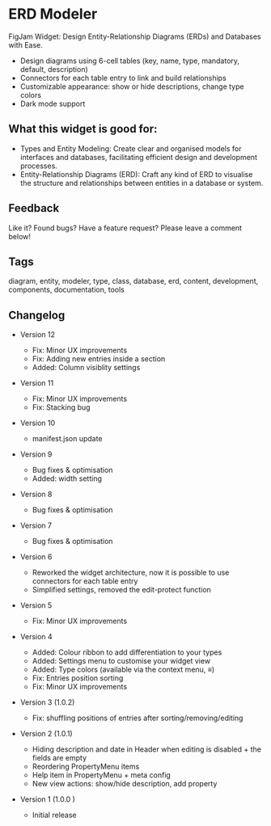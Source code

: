 # ERD Modeler

FigJam Widget: Design Entity-Relationship Diagrams (ERDs) and Databases with Ease.

- Design diagrams using 6-cell tables (key, name, type, mandatory, default, description)
- Connectors for each table entry to link and build relationships
- Customizable appearance: show or hide descriptions, change type colors
- Dark mode support

## What this widget is good for: 

- Types and Entity Modeling: Create clear and organised models for interfaces and databases, facilitating efficient design and development processes.
- Entity-Relationship Diagrams (ERD): Craft any kind of ERD to visualise the structure and relationships between entities in a database or system.

## Feedback

Like it? Found bugs? Have a feature request? 
Please leave a comment below!

## Tags

diagram, entity, modeler, type, class, database, erd, content, development, components, documentation, tools

## Changelog

- Version 12
    - Fix: Minor UX improvements
    - Fix: Adding new entries inside a section
    - Added: Column visiblity settings

- Version 11
    - Fix: Minor UX improvements
    - Fix: Stacking bug

- Version 10
    - manifest.json update

- Version 9
    - Bug fixes & optimisation
    - Added: width setting

- Version 8
    - Bug fixes & optimisation

- Version 7
    - Bug fixes & optimisation

- Version 6
    - Reworked the widget architecture, now it is possible to use connectors for each table entry
    - Simplified settings, removed the edit-protect function

- Version 5
    - Fix: Minor UX improvements

- Version 4
    - Added: Colour ribbon to add differentiation to your types
    - Added: Settings menu to customise your widget view
    - Added: Type colors (available via the context menu, ≡)
    - Fix: Entries position sorting
    - Fix: Minor UX improvements

- Version 3 (1.0.2)
    - Fix: shuffling positions of entries after sorting/removing/editing

- Version 2 (1.0.1)
    - Hiding description and date in Header when editing is disabled + the fields are empty 
    - Reordering PropertyMenu items
    - Help item in PropertyMenu + meta config
    - New view actions: show/hide description, add property

- Version 1 (1.0.0 )
    - Initial release

